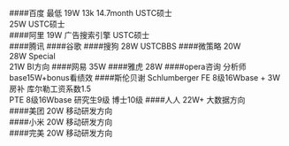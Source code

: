 ####百度
最低 19W 13k 14.7month USTC硕士  
25W USTC硕士  
####阿里
19W 广告搜索引擎 USTC硕士  
####腾讯
####谷歌
####搜狗
28W USTCBBS
####微策略
20W  
28W  Special  
21W  BI方向 
####网易
35W
####雅虎
28W
####opera咨询
分析师 base15W+bonus看绩效
####斯伦贝谢 Schlumberger
FE 8级16Wbase + 3W房补 库尔勒工资系数1.5  
PTE 8级16Wbase 研究生9级 博士10级
####人人
22W+   大数据方向  
####美团
20W  移动研发方向  
####小米
20W  移动研发方向  
####完美
20W  移动研发方向  
